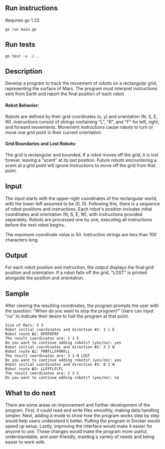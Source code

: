 ## Run instructions
Requires go 1.22.

```
go run main.go
```

## Run tests

```
go test -v ./...
```

## Description 

Develop a program to track the movement of robots on a rectangular grid, representing the surface of Mars. The program must interpret instructions sent from Earth and report the final position of each robot.

#### Robot Behavior:

Robots are defined by their grid coordinates (x, y) and orientation (N, S, E, W).
Instructions consist of strings containing "L", "R", and "F" for left, right, and forward movements.
Movement instructions cause robots to turn or move one grid point in their current orientation.

#### Grid Boundaries and Lost Robots:

The grid is rectangular and bounded.
If a robot moves off the grid, it is lost forever, leaving a "scent" at its last position.
Future robots encountering a scent at a grid point will ignore instructions to move off the grid from that point.

## Input
The input starts with the upper-right coordinates of the rectangular world, with the lower-left assumed to be (0, 0). Following this, there is a sequence of robot positions and instructions. Each robot's position includes initial coordinates and orientation (N, S, E, W), with instructions provided separately. Robots are processed one by one, executing all instructions before the next robot begins.

The maximum coordinate value is 50.
Instruction strings are less than 100 characters long.

## Output
For each robot position and instruction, the output displays the final grid position and orientation. If a robot falls off the grid, "LOST" is printed alongside the position and orientation.

## Sample

After viewing the resulting coordinates, the program prompts the user with the question: "When do you want to stop the program?" Users can input "no" to indicate their desire to halt the program at that point.

```
Size of Mars: 5 3
Robot initial coordinates and direction #1: 1 1 E
Robot route №1: RFRFRFRF
The result coordinates are: 1 1 E
Do you want to continue adding robots? (yes/no): yes
Robot initial coordinates and direction #2: 3 2 N
Robot route №2: FRRFLLFFRRFLL
The result coordinates are: 3 3 N LOST
Do you want to continue adding robots? (yes/no): yes
Robot initial coordinates and direction #3: 0 3 W
Robot route №3: LLFFFLFLFL
The result coordinates are: 2 3 S
Do you want to continue adding robots? (yes/no): no
```

## What to do next
There are some areas on improvement and further development of the program. First, it could read and write files smoothly, making data handling simpler. Next, adding a mode to show how the program works step by step would help users understand it better. Putting the program in Docker would speed up setup. Lastly, improving the interface would make it easier for anyone to use. These changes would make the program more useful, understandable, and user-friendly, meeting a variety of needs and being easier to work with.